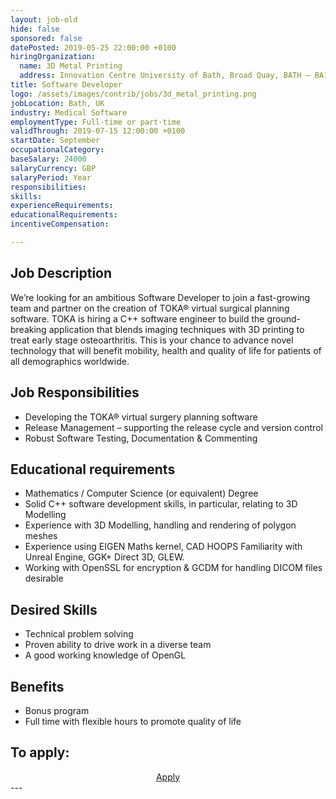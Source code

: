 ```yaml
---
layout: job-old
hide: false
sponsored: false
datePosted: 2019-05-25 22:00:00 +0100
hiringOrganization:
  name: 3D Metal Printing
  address: Innovation Centre University of Bath, Broad Quay, BATH – BA1 1UD (UK)
title: Software Developer
logo: /assets/images/contrib/jobs/3d_metal_printing.png
jobLocation: Bath, UK
industry: Medical Software
employmentType: Full-time or part-time
validThrough: 2019-07-15 12:00:00 +0100
startDate: September
occupationalCategory:
baseSalary: 24000
salaryCurrency: GBP
salaryPeriod: Year
responsibilities:
skills:
experienceRequirements:
educationalRequirements:
incentiveCompensation:

---
```


## Job Description
We’re looking for an ambitious Software Developer to join a fast-growing team and partner on the creation of TOKA® virtual surgical planning software. TOKA is hiring a C++ software engineer to build the ground-breaking application that blends imaging techniques with 3D printing to treat early stage osteoarthritis. This is your chance to advance novel technology that will benefit mobility, health and quality of life for patients of all demographics worldwide.

## Job Responsibilities
- Developing the TOKA® virtual surgery planning software
- Release Management – supporting the release cycle and version control
- Robust Software Testing, Documentation & Commenting

## Educational requirements
- Mathematics / Computer Science (or equivalent) Degree
- Solid C++ software development skills, in particular, relating to 3D Modelling
- Experience with 3D Modelling, handling and rendering of polygon meshes
- Experience using EIGEN Maths kernel, CAD HOOPS Familiarity with Unreal Engine, GGK+ Direct 3D, GLEW.
- Working with OpenSSL for encryption & GCDM for handling DICOM files desirable

## Desired Skills
- Technical problem solving
- Proven ability to drive work in a diverse team
- A good working knowledge of OpenGL

## Benefits
- Bonus program
- Full time with flexible hours to promote quality of life

## To apply:
<div class="to-apply" style="text-align: center">
  <a class="btn btn--dark" style="margin: 20px" href="https://www.toka.org.uk/careers/junior-medical-software-developer/">
    Apply
  </a>
</div>
---
